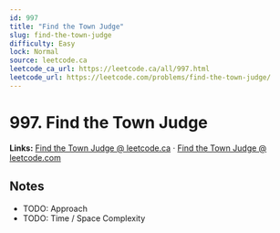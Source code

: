 ```yaml
--- 
id: 997
title: "Find the Town Judge"
slug: find-the-town-judge
difficulty: Easy
lock: Normal
source: leetcode.ca
leetcode_ca_url: https://leetcode.ca/all/997.html
leetcode_url: https://leetcode.com/problems/find-the-town-judge/
---
```


# 997. Find the Town Judge

**Links:** [Find the Town Judge @ leetcode.ca](https://leetcode.ca/all/997.html) · [Find the Town Judge @ leetcode.com](https://leetcode.com/problems/find-the-town-judge/)

## Notes
- TODO: Approach
- TODO: Time / Space Complexity

